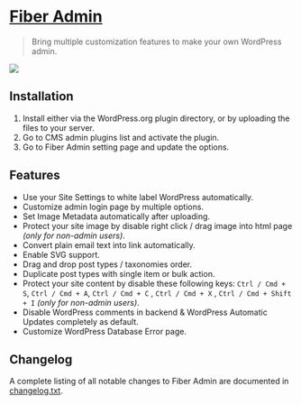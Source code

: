 # [Fiber Admin](https://wordpress.org/plugins/fiber-admin/)

> Bring multiple customization features to make your own WordPress admin.

<img src="https://ps.w.org/fiber-admin/assets/banner-772x250.jpg" />

## Installation

1. Install either via the WordPress.org plugin directory, or by uploading the files to your server.
2. Go to CMS admin plugins list and activate the plugin.
3. Go to Fiber Admin setting page and update the options.

## Features

* Use your Site Settings to white label WordPress automatically.
* Customize admin login page by multiple options.
* Set Image Metadata automatically after uploading.
* Protect your site image by disable right click / drag image into html page *(only for non-admin users)*.
* Convert plain email text into link automatically.
* Enable SVG support.
* Drag and drop post types / taxonomies order.
* Duplicate post types with single item or bulk action.
* Protect your site content by disable these following keys: `Ctrl / Cmd + S`, `Ctrl / Cmd + A`, `Ctrl / Cmd + C`
  , `Ctrl / Cmd + X` , `Ctrl / Cmd + Shift + I` *(only for non-admin users)*.
* Disable WordPress comments in backend & WordPress Automatic Updates completely as default.
* Customize WordPress Database Error page.

## Changelog

A complete listing of all notable changes to Fiber Admin are documented
in [changelog.txt](https://github.com/daomapsieucap/fiber-admin/blob/master/changelog.txt).